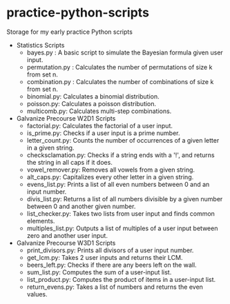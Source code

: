 # practice-python-scripts
Storage for my early practice Python scripts
- Statistics Scripts
  - bayes.py : A basic script to simulate the Bayesian formula given user input.
  - permutation.py : Calculates the number of permutations of size k from set n.
  - combination.py : Calculates the number of combinations of size k from set n.
  - binomial.py: Calculates a binomial distribution.
  - poisson.py: Calculates a poisson distribution.
  - multicomb.py: Calculates multi-step combinations.
- Galvanize Precourse W2D1 Scripts
  - factorial.py: Calculates the factorial of a user input.
  - is_prime.py: Checks if a user input is a prime number.
  - letter_count.py: Counts the number of occurrences of a given letter in a given string.
  - checksclamation.py: Checks if a string ends with a '!', and returns the string in all caps if it does.
  - vowel_remover.py: Removes all vowels from a given string.
  - alt_caps.py: Capitalizes every other letter in a given string.
  - evens_list.py: Prints a list of all even numbers between 0 and an input number.
  - divis_list.py: Returns a list of all numbers divisible by a given number between 0 and another given number.
  - list_checker.py: Takes two lists from user input and finds common elements.
  - multiples_list.py: Outputs a list of multiples of a user input between zero and another user input.
- Galvanize Precourse W3D1 Scripts
  - print_divisors.py: Prints all divisors of a user input number.
  - get_lcm.py: Takes 2 user inputs and returns their LCM.
  - beers_left.py: Checks if there are any beers left on the wall.
  - sum_list.py: Computes the sum of a user-input list.
  - list_product.py: Computes the product of items in a user-input list.
  - return_evens.py: Takes a list of numbers and returns the even values.
